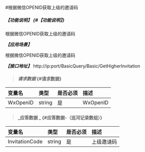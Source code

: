 #根据微信OPENID获取上级的邀请码

##### _【功能说明】_ {#【功能说明】}

根据微信OPENID获取上级的邀请码

_**【应用场景】**_

根据微信OPENID获取上级的邀请码

_**【接口地址】**_
http://ip:port/BasicQuery/Basic/GetHigherInvitation

> #### _请求数据_ {#请求数据}

| 变量名 | 类型 | 是否必须 | 描述 |
| :--- | :--- | :--- | :--- |
| WxOpenID| string | 是 | WxOpenID |

> #### _应答数据 _ {#应答数据-（巡河记录数组）}

| 变量名 | 类型 | 是否必须 | 描述 |
| :--- | :--- | :--- | :--- |
| InvitationCode| string | 是 | 上级邀请码 |



